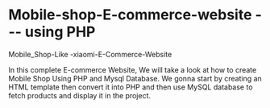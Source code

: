 # Mobile-shop-E-commerce-website --- using PHP
Mobile_Shop-Like -xiaomi-E-Commerce-Website

In this complete E-commerce Website, We will take a look at how to create Mobile Shop Using PHP and Mysql Database. We gonna start by creating an HTML template then convert it into PHP and then use MySQL database to fetch products and display it in the project.


